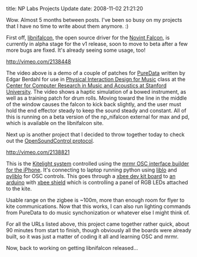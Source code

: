 title: NP Labs Projects Update
date: 2008-11-02 21:21:20

Wow. Almost 5 months between posts. I've been so busy on my projects that I have no time to write about them anymore. :)

First off, [libnifalcon][1], the open source driver for the [Novint Falcon][2], is currently in alpha stage for the v1 release, soon to move to beta after a few more bugs are fixed. It's already seeing some usage, too!

http://vimeo.com/2138448

The video above is a demo of a couple of patches for [PureData][6] written by Edgar Berdahl for use in [Physical Interaction Design for Music][8] class at the [Center for Computer Research in Music and Acoustics at Stanford University][9]. The video shows a haptic simulation of a bowed instrument, as well as a training patch for drum rolls. Moving toward the line in the middle of the window causes the falcon to kick back slightly, and the user must hold the end effector steady to keep the sound steady and constant. All of this is running on a beta version of the np_nifalcon external for max and pd, which is available on the libnifalcon site.

Next up is another project that I decided to throw together today to check out the [OpenSoundControl protocol][10].

http://vimeo.com/2138821

This is the [Kitelight system][14] controlled using the [mrmr OSC interface builder for the iPhone][15]. It's connecting to laptop running python using [liblo][16] and [pyliblo][17] for OSC controls. This goes through a [ xbee dev kit board][18] to [an arduino][19] with [xbee shield][20] which is controlling a panel of RGB LEDs attached to the kite.

Usable range on the zigbee is ~100m, more than enough room for flyer to kite communications. Now that this works, I can also run lighting commands from PureData to do music synchonization or whatever else I might think of. 

For all the URLs listed above, this project came together rather quick, about 90 minutes from start to finish, though obviously all the boards were already built, so it was just a matter of coding it all and learning OSC and mrmr. 

Now, back to working on getting libnifalcon released... 

   [1]: http://libnifalcon.sourceforge.net
   [2]: http://home.novint.com
   [3]: http://vimeo.com/2138448?pg=embed&sec=2138448
   [4]: http://vimeo.com/user154518?pg=embed&sec=2138448
   [5]: http://vimeo.com?pg=embed&sec=2138448
   [6]: http://www.puredata.info
   [8]: http://ccrma.stanford.edu/courses/250a/labs/lab6-Falcon/
   [9]: http://ccrma.stanford.edu
   [10]: http://opensoundcontrol.org/
   [11]: http://vimeo.com/2138821?pg=embed&sec=2138821
   [12]: http://vimeo.com/user154518?pg=embed&sec=2138821
   [13]: http://vimeo.com?pg=embed&sec=2138821
   [14]: http://vimeo.com/1392439
   [15]: http://poly.share.dj/projects/#mrmr
   [16]: liblo.sourceforge.net
   [17]: das.nasophon.de/pyliblo/
   [18]: http://digi.com/products/wireless/point-multipoint/xbee-series1-module.jsp
   [19]: http://arduino.cc
   [20]: nkcelectronics.com/freeduino-arduino-xbee-shield-kit.html

